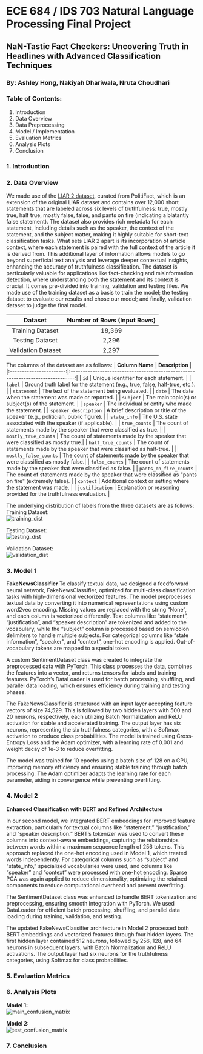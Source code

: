 # ECE 684 / IDS 703 Natural Language Processing Final Project 

## NaN-Tastic Fact Checkers: Uncovering Truth in Headlines with Advanced Classification Techniques
### By: Ashley Hong, Nakiyah Dhariwala, Nruta Choudhari

### Table of Contents:
1. Introduction
2. Data Overview
3. Data Preprocessing
4. Model / Implementation
5. Evaluation Metrics
6. Analysis Plots
7. Conclusion

### 1. Introduction

### 2. Data Overview
We made use of the [LIAR 2 dataset](https://paperswithcode.com/dataset/liar2), curated from PolitiFact, which is an extension of the original LIAR dataset and contains over 12,000 short statements that are labeled across six levels of truthfulness: true, mostly true, half true, mostly false, false, and pants on fire (indicating a blatantly false statement). The dataset also provides rich metadata for each statement, including details such as the speaker, the context of the statement, and the subject matter, making it highly suitable for short-text classification tasks.
What sets LIAR 2 apart is its incorporation of article context, where each statement is paired with the full context of the article it is derived from. This additional layer of information allows models to go beyond superficial text analysis and leverage deeper contextual insights, enhancing the accuracy of truthfulness classification. The dataset is particularly valuable for applications like fact-checking and misinformation detection, where understanding both the statement and its context is crucial.
It comes pre-divided into training, validation and testing files. We made use of the training dataset as a basis to train the model; the testing dataset to evaluate our results and chose our model; and finally, validation dataset to judge the final model.

|      Dataset      | Number of Rows (Input Rows) |
|:-----------------:|:---------------------------:|
| Training Dataset  |           18,369           |
| Testing Dataset   |           2,296            |
| Validation Dataset|           2,297            |

The columns of the dataset are as follows:
| **Column Name**        | **Description**                                                                 |
|:-----------------------:|:-------------------------------------------------------------------------------:|
| `id`                   | Unique identifier for each statement.                                           |
| `label`                | Ground truth label for the statement (e.g., true, false, half-true, etc.).      |
| `statement`            | The text of the statement being evaluated.                                      |
| `date`                 | The date when the statement was made or reported.                               |
| `subject`              | The main topic(s) or subject(s) of the statement.                               |
| `speaker`              | The individual or entity who made the statement.                                |
| `speaker_description`  | A brief description or title of the speaker (e.g., politician, public figure).  |
| `state_info`           | The U.S. state associated with the speaker (if applicable).                    |
| `true_counts`          | The count of statements made by the speaker that were classified as true.       |
| `mostly_true_counts`   | The count of statements made by the speaker that were classified as mostly true.|
| `half_true_counts`     | The count of statements made by the speaker that were classified as half-true.  |
| `mostly_false_counts`  | The count of statements made by the speaker that were classified as mostly false.|
| `false_counts`         | The count of statements made by the speaker that were classified as false.      |
| `pants_on_fire_counts` | The count of statements made by the speaker that were classified as "pants on fire" (extremely false). |
| `context`              | Additional context or setting where the statement was made.                     |
| `justification`        | Explanation or reasoning provided for the truthfulness evaluation.              |

The underlying distribution of labels from the three datasets are as follows:
Training Dataset:  
![training_dist](results/label_distribution_train.png)

Testing Dataset:  
![testing_dist](results/label_distribution/test.png)

Validation Dataset:  
![validation_dist](results/label_distribution_validation.png)

### 3. Model 1
**FakeNewsClassifier**
To classify textual data, we designed a feedforward neural network, FakeNewsClassifier, optimized for multi-class classification tasks with high-dimensional vectorized features. The model preprocesses textual data by converting it into numerical representations using custom word2vec encoding. Missing values are replaced with the string “None”, and each column is vectorized differently. Text columns like “statement”, “justification”, and “speaker description” are tokenized and added to the vocabulary, while the “subject” column is processed based on semicolon delimiters to handle multiple subjects. For categorical columns like “state information”, “speaker”, and “context”, one-hot encoding is applied. Out-of-vocabulary tokens are mapped to a special  token.

A custom SentimentDataset class was created to integrate the preprocessed data with PyTorch. This class processes the data, combines the features into a vector, and returns tensors for labels and training features. PyTorch’s DataLoader is used for batch processing, shuffling, and parallel data loading, which ensures efficiency during training and testing phases.

The FakeNewsClassifier is structured with an input layer accepting feature vectors of size 74,529. This is followed by two hidden layers with 500 and 20 neurons, respectively, each utilizing Batch Normalization and ReLU activation for stable and accelerated training. The output layer has six neurons, representing the six truthfulness categories, with a Softmax activation to produce class probabilities. The model is trained using Cross-Entropy Loss and the Adam optimizer, with a learning rate of 0.001 and weight decay of 1e-3 to reduce overfitting.

The model was trained for 10 epochs using a batch size of 128 on a GPU, improving memory efficiency and ensuring stable training through batch processing. The Adam optimizer adapts the learning rate for each parameter, aiding in convergence while preventing overfitting.

### 4. Model 2
**Enhanced Classification with BERT and Refined Architecture**

In our second model, we integrated BERT embeddings for improved feature extraction, particularly for textual columns like “statement,” “justification,” and “speaker description.” BERT’s tokenizer was used to convert these columns into context-aware embeddings, capturing the relationships between words within a maximum sequence length of 256 tokens. This approach replaced the one-hot encoding used in Model 1, which treated words independently. For categorical columns such as “subject” and “state_info,” specialized vocabularies were used, and columns like “speaker” and “context” were processed with one-hot encoding. Sparse PCA was again applied to reduce dimensionality, optimizing the retained components to reduce computational overhead and prevent overfitting.

The SentimentDataset class was enhanced to handle BERT tokenization and preprocessing, ensuring smooth integration with PyTorch. We used DataLoader for efficient batch processing, shuffling, and parallel data loading during training, validation, and testing.

The updated FakeNewsClassifier architecture in Model 2 processed both BERT embeddings and vectorized features through four hidden layers. The first hidden layer contained 512 neurons, followed by 256, 128, and 64 neurons in subsequent layers, with Batch Normalization and ReLU activations. The output layer had six neurons for the truthfulness categories, using Softmax for class probabilities.

### 5. Evaluation Metrics

### 6. Analysis Plots
**Model 1:**  
![main_confusion_matrix](results/main_confusion_matrix.png)

**Model 2:**  
![test_confusion_matrix](results/test_confusion_matrix.png)

### 7. Conclusion